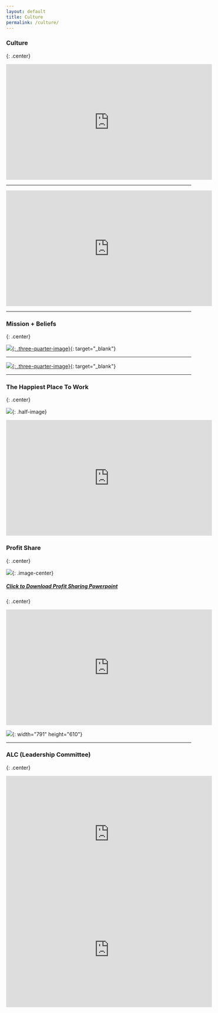 ```yaml
---
layout: default
title: Culture
permalink: /culture/
---
```


### Culture
{: .center}

<iframe width="560" height="315" src="https://www.youtube.com/embed/5tMjBb9yc-4" frameborder="0" allow="accelerometer; autoplay; encrypted-media; gyroscope; picture-in-picture" allowfullscreen=""></iframe>

---

<iframe width="560" height="315" src="https://www.youtube.com/embed/Kbd3CKlaRf0" frameborder="0" allow="accelerometer; autoplay; encrypted-media; gyroscope; picture-in-picture" allowfullscreen=""></iframe>

---

### Mission + Beliefs
{: .center}

[![](/img/mission.jpg){: .three-quarter-image}](/img/mission.pdf){: target="_blank"}

---

[![](/img/beliefs.jpg){: .three-quarter-image}](/img/beliefs.pdf){: target="_blank"}

---

### The Happiest Place To Work
{: .center}

![](/img/happy.JPG){: .half-image}

<iframe width="560" height="315" src="https://www.youtube.com/embed/jTFDzQRzENk" frameborder="0" allow="accelerometer; autoplay; encrypted-media; gyroscope; picture-in-picture" allowfullscreen=""></iframe>


### Profit Share
{: .center}

![](/img/billion.JPG){: .image-center}

##### [Click to Download Profit Sharing Powerpoint](https://s3.amazonaws.com/vyralmarketing/Jeremy+Bowers/powerpoint.key)
{: .center}

<iframe width="560" height="315" src="https://www.youtube.com/embed/Hh9s6kbhOnk" frameborder="0" allow="accelerometer; autoplay; encrypted-media; gyroscope; picture-in-picture" allowfullscreen=""></iframe>

![](/uploads/profit1.PNG){: width="791" height="610"}

---

### ALC (Leadership Committee)
{: .center}

<iframe width="560" height="315" src="https://www.youtube.com/embed/HqZHU3D0lik" frameborder="0" allow="accelerometer; autoplay; encrypted-media; gyroscope; picture-in-picture" allowfullscreen=""></iframe>

<br/>

<iframe width="560" height="315" src="https://www.youtube.com/embed/FgcW8BAXoZc" frameborder="0" allow="accelerometer; autoplay; encrypted-media; gyroscope; picture-in-picture" allowfullscreen></iframe>